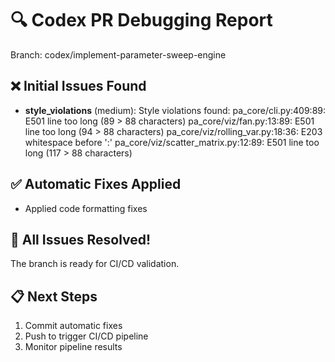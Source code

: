 # 🔍 Codex PR Debugging Report
Branch: codex/implement-parameter-sweep-engine

## ❌ Initial Issues Found
- **style_violations** (medium): Style violations found:
pa_core/cli.py:409:89: E501 line too long (89 > 88 characters)
pa_core/viz/fan.py:13:89: E501 line too long (94 > 88 characters)
pa_core/viz/rolling_var.py:18:36: E203 whitespace before ':'
pa_core/viz/scatter_matrix.py:12:89: E501 line too long (117 > 88 characters)


## ✅ Automatic Fixes Applied
- Applied code formatting fixes

## 🎉 All Issues Resolved!
The branch is ready for CI/CD validation.

## 📋 Next Steps
1. Commit automatic fixes
2. Push to trigger CI/CD pipeline
3. Monitor pipeline results